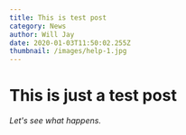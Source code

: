 ```yaml
---
title: This is test post
category: News
author: Will Jay
date: 2020-01-03T11:50:02.255Z
thumbnail: /images/help-1.jpg
---
```


# This is just a test post

*Let's see what happens.*
